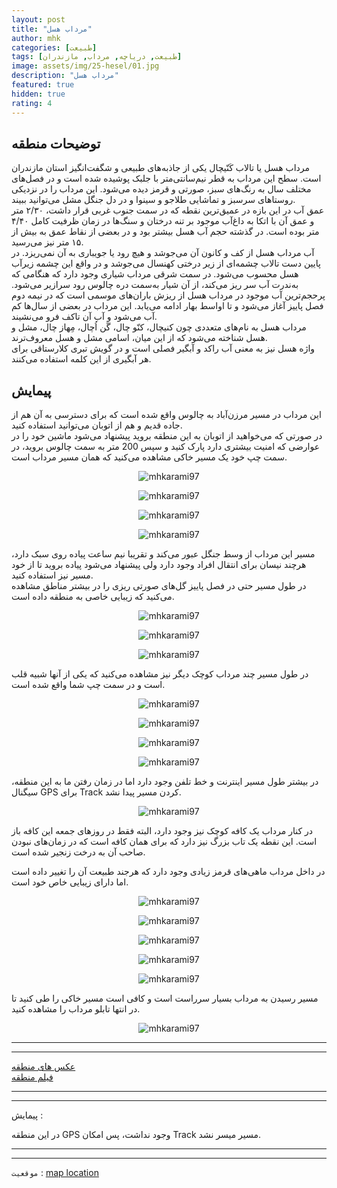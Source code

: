 ```yaml
---
layout: post
title: "مرداب هسل"
author: mhk
categories: [طبیعت]
tags: [طبیعت, دریاچه, مرداب, مازندران]
image: assets/img/25-hesel/01.jpg
description: "مرداب هسل"
featured: true
hidden: true
rating: 4
---
```


## توضیحات منطقه
مرداب هسل یا تالاب کَنّیچال یکی از جاذبه‌های طبیعی و شگفت‌انگیز استان مازندران است. سطح این مرداب به قطر نیم‌سانتی‌متر با جلبک پوشیده شده است و در فصل‌های مختلف سال به رنگ‌های سبز، صورتی و قرمز دیده می‌شود. این مرداب را در نزدیکی‌ روستاهای سرسبز و تماشایی طلاجو و سینوا و در دل جنگل مشل می‌توانید ببیند.  
عمق آب در این بازه در عمیق‌ترین نقطه که در سمت جنوب غربی قرار داشت، ۲/۳۰ متر و عمق آن با اتکا به داغ‌آب موجود بر تنه درختان و سنگ‌ها در زمان ظرفیت کامل ۴/۴۰ متر بوده است. در گذشته حجم آب هسل بیشتر بود و در بعضی از نقاط عمق به بیش از ۱۵ متر نیز می‌رسید.  
آب مرداب هسل از کف و کانون آن می‌جوشد و هیچ رود یا جویباری به آن نمی‌ریزد. در پایین دست تالاب چشمه‌ای از زیر درختی کهنسال می‌جوشد و در واقع این چشمه زیرآب هسل محسوب می‌شود. در سمت شرقی مرداب شیاری وجود دارد که هنگامی که به‌ندرت آب سر ریز می‌کند، از آن شیار به‌سمت دره چالوس رود سرازیر می‌شود. پرحجم‌ترین آب موجود در مرداب هسل از ریزش باران‌های موسمی است که در نیمه دوم فصل پاییز آغاز می‌شود و تا اواسط بهار ادامه می‌یابد. این مرداب در بعضی از سال‌ها کم آب می‌شود و آب آن تاکف فرو می‌نشیند.  
مرداب هسل به نام‌های متعددی چون کنیچال، کنّو چال، گَن اُچال، مِهاز چال، مشل و هسل شناخته می‌شود که از این میان، اسامی مشل و هسل معروف‌ترند.  
واژه هسل نیز به معنی آب راکد و آبگیر فصلی است و در گویش تبری کلارستاقی برای هر آبگیری از این کلمه استفاده می‌کنند.  

## پیمایش
این مرداب در مسیر مرزن‌آباد به چالوس واقع شده است که برای دسترسی به آن هم از جاده قدیم و هم از اتوبان می‌توانید استفاده کنید.  
در صورتی که می‌خواهید از اتوبان به این منطقه بروید پیشنهاد می‌شود ماشین خود را در عوارضی که امنیت بیشتری دارد پارک کنید و سپس 200 متر به سمت چالوس بروید، در سمت چپ خود یک مسیر خاکی مشاهده می‌کنید که همان مسیر مرداب است.  

<p align="center">
  <img src="/assets/img/25-hesel/02.jpg" alt="mhkarami97" />
</p>

<p align="center">
  <img src="/assets/img/25-hesel/03.jpg" alt="mhkarami97" />
</p>

<p align="center">
  <img src="/assets/img/25-hesel/04.jpg" alt="mhkarami97" />
</p>

<p align="center">
  <img src="/assets/img/25-hesel/05.jpg" alt="mhkarami97" />
</p>

مسیر این مرداب از وسط جنگل عبور می‌کند و تقریبا نیم ساعت پیاده روی سبک دارد، هرچند نیسان برای انتقال افراد وجود دارد ولی پیشنهاد می‌شود پیاده بروید تا از خود مسیر نیز استفاده کنید.  
در طول مسیر حتی در فصل پاییز گل‌های صورتی ریزی را در بیشتر مناطق مشاهده می‌کنید که زیبایی خاصی به منطقه داده است.  

<p align="center">
  <img src="/assets/img/25-hesel/06.jpg" alt="mhkarami97" />
</p>

<p align="center">
  <img src="/assets/img/25-hesel/07.jpg" alt="mhkarami97" />
</p>

<p align="center">
  <img src="/assets/img/25-hesel/08.jpg" alt="mhkarami97" />
</p>

در طول مسیر چند مرداب کوچک دیگر نیز مشاهده می‌کنید که یکی از آنها شبیه قلب است و  در سمت چپ شما واقع شده است.  

<p align="center">
  <img src="/assets/img/25-hesel/09.jpg" alt="mhkarami97" />
</p>

<p align="center">
  <img src="/assets/img/25-hesel/10.jpg" alt="mhkarami97" />
</p>

<p align="center">
  <img src="/assets/img/25-hesel/11.jpg" alt="mhkarami97" />
</p>

<p align="center">
  <img src="/assets/img/25-hesel/12.jpg" alt="mhkarami97" />
</p>

در بیشتر طول مسیر اینترنت و خط تلفن وجود دارد اما در زمان رفتن ما به این منطقه، سیگنال GPS برای Track کردن مسیر پیدا نشد.  

<p align="center">
  <img src="/assets/img/25-hesel/13.jpg" alt="mhkarami97" />
</p>

در کنار مرداب یک کافه کوچک نیز وجود دارد، البته فقط در روزهای جمعه این کافه باز است. این نقطه یک تاب بزرگ نیز دارد که برای همان کافه است که در زمان‌های نبودن صاحب آن به درخت زنجیر شده است.  

در داخل مرداب ماهی‌های قرمز زیادی وجود دارد که هرجند طبیعت آن را تغییر داده است اما دارای زیبایی خاص خود است.  

<p align="center">
  <img src="/assets/img/25-hesel/14.jpg" alt="mhkarami97" />
</p>

<p align="center">
  <img src="/assets/img/25-hesel/15.jpg" alt="mhkarami97" />
</p>

<p align="center">
  <img src="/assets/img/25-hesel/16.jpg" alt="mhkarami97" />
</p>

<p align="center">
  <img src="/assets/img/25-hesel/17.jpg" alt="mhkarami97" />
</p>

<p align="center">
  <img src="/assets/img/25-hesel/18.jpg" alt="mhkarami97" />
</p>

مسیر رسیدن به مرداب بسیار سرراست است و کافی است مسیر خاکی را طی کنید تا در انتها تابلو مرداب را مشاهده کنید.  

<p align="center">
  <img src="/assets/img/25-hesel/19.jpg" alt="mhkarami97" />
</p>

---
---

[عکس های منطقه](https://www.instagram.com/p/CXWTd08oDfL/)  
[فیلم منطقه](https://www.instagram.com/p/CXfVKW_oCyV/)  

---
---

پیمایش : 

در این منطقه GPS وجود نداشت، پس امکان Track مسیر میسر نشد.  

---
---

`موقعیت` : [map location](https://www.google.com/maps/place/%D9%85%D8%B1%D8%AF%D8%A7%D8%A8+%D9%87%D8%B3%D9%84%E2%80%AD/data=!4m2!3m1!1s0x3f8ea73444cc8389:0xaccb2faa89756ee9?sa=X&ved=2ahUKEwja5_TVg970AhWuh_0HHcMTDwQQ8gF6BAgmEAE)  